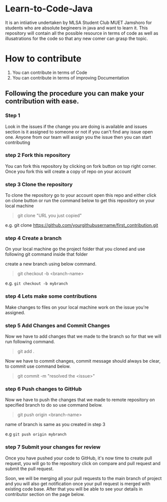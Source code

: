 # Learn-to-Code-Java
It is an intiiative undertaken by MLSA Student Club MUET Jamshoro for students who are absolute begineers in java and want to learn it. This repository will contain all the possible resource in terms of code as well as illusatrations for the code so that any new comer can grasp the topic.
# How to contribute
1. You can contribute in terms of Code
2. You can contribute in terms of improving Documentation
## Following the procedure you can make your contribution with ease.
### Step 1
Look in the issues if the change you are doing is available and issues section is it assigned to someone or not if you can't find any issue open one. Anyone from our team will assign you the issue then you can start contributing
### step 2 Fork this repository
You can fork this repository by clicking on fork button on top right corner. Once you fork this will create a copy of repo on your account

### step 3 Clone the repository 
To clone the repository go to your account open this repo and either click on clone button or run the command below to get this repository on your local machine

> git clone "URL you just copied"

e.g. git clone https://github.com/yourgithubusername/first_contribution.git

### step 4 Create a branch
On your local machine go the project folder that you cloned and use following git command inside that folder

create a new branch using below command.

> git checkout -b \<branch-name\>

e.g. `git checkout -b mybranch`

### step 4 Lets make some contributions
Make changes to files on your local machine work on the issue you're assigned. 

### step 5 Add Changes and Commit Changes
Now we have to add changes that we made to the branch so for that we will run following command.

> git add .

Now we have to commit changes, commit message should always be clear, to commit use command below.

> git commit -m "resolved the \<issue\>"

### step 6 Push changes to GitHub
Now we have to push the changes that we made to remote repository on specified branch to do so use command below.

> git push origin \<branch-name\>

name of branch is same as you created in step 3

e.g `git push origin mybranch`

### step 7 Submit your changes for review
Once you have pushed your code to GitHub, it's now time to create pull request, you will go to the repository click on compare and pull request and submit the pull request.

Soon, we will be merging all your pull requests to the main branch of project and you will also get notification once your pull request is merged with existing code base. After that you will be able to see your details in contributor section on the page below.
